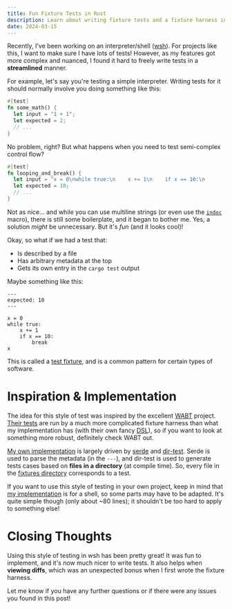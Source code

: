 ```yaml
---
title: Fun Fixture Tests in Rust
description: Learn about writing fixture tests and a fixture harness in Rust!
date: 2024-03-15
---
```


Recently, I've been working on an interpreter/shell
([wsh](https://github.com/dzfrias/wsh)). For projects like this, I want to make
sure I have lots of tests! However, as my features got more complex and nuanced,
I found it hard to freely write tests in a **streamlined** manner.

For example, let's say you're testing a simple interpreter. Writing tests for it
should normally involve you doing something like this:

```rust
#[test]
fn some_math() {
  let input = "1 + 1";
  let expected = 2;
  // ...
}
```

No problem, right? But what happens when you need to test semi-complex control
flow?

```rust
#[test]
fn looping_and_break() {
  let input = "x = 0\nwhile true:\n    x += 1\n    if x == 10:\n        break\nx";
  let expected = 10;
  // ...
}
```

Not as nice... and while you can use multiline strings (or even use the
[`indoc`](https://crates.io/crates/indoc) macro), there is still some
boilerplate, and it began to bother me. Yes, a solution _might_ be unnecessary.
But it's _fun_ (and it looks cool)!

Okay, so what if we had a test that:

- Is described by a file
- Has arbitrary metadata at the top
- Gets its own entry in the `cargo test` output

Maybe something like this:

```text
---
expected: 10
---

x = 0
while true:
    x += 1
    if x == 10:
        break
x
```

This is called a
[test fixture](https://en.wikipedia.org/wiki/Test_fixture#Software), and is a
common pattern for certain types of software.

# Inspiration & Implementation

The idea for this style of test was inspired by the excellent
[WABT](https://github.com/WebAssembly/wabt) project.
[Their tests](https://github.com/WebAssembly/wabt/tree/356931a867c7d642bc282fff46a1c95ab0e843f3/test)
are run by a much more complicated fixture harness than what my implementation
has (with their own fancy
[DSL](https://en.wikipedia.org/wiki/Domain-specific_language)), so if you want
to look at something more robust, definitely check WABT out.

[My own implementation](https://github.com/dzfrias/wsh/blob/d59ad832931519838bf233248dd2c8c19e6169d2/tests/shell.rs)
is largely driven by [serde](https://github.com/serde-rs/serde) and
[dir-test](https://github.com/fe-lang/dir-test). Serde is used to parse the
metadata (in the `---`), and dir-test is used to generate tests cases based on
**files in a directory** (at compile time). So, every file in the
[fixtures directory](https://github.com/dzfrias/wsh/tree/d59ad832931519838bf233248dd2c8c19e6169d2/tests/fixtures)
corresponds to a test.

If you want to use this style of testing in your own project, keep in mind that
[my implementation](https://github.com/dzfrias/wsh/blob/d59ad832931519838bf233248dd2c8c19e6169d2/tests/shell.rs)
is for a shell, so some parts may have to be adapted. It's quite simple though
(only about ~80 lines); it shouldn't be too hard to apply to something else!

# Closing Thoughts

Using this style of testing in wsh has been pretty great! It was fun to
implement, and it's now much nicer to write tests. It also helps when **viewing
diffs**, which was an unexpected bonus when I first wrote the fixture harness.

Let me know if you have any further questions or if there were any issues you
found in this post!

